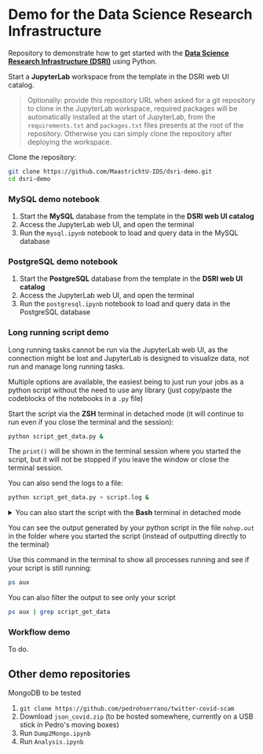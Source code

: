 # Demo for the Data Science Research Infrastructure

Repository to demonstrate how to get started with the **[Data Science Research Infrastructure (DSRI)](https://maastrichtu-ids.github.io/dsri-documentation/)** using Python.

Start a **JupyterLab** workspace from the template in the DSRI web UI catalog.

> Optionally: provide this repository URL when asked for a git repository to clone in the JupyterLab workspace, required packages will be automatically installed at the start of JupyterLab, from the `requirements.txt` and `packages.txt` files presents at the root of the repository. Otherwise you can simply clone the repository after deploying the workspace.

Clone the repository:

```bash
git clone https://github.com/MaastrichtU-IDS/dsri-demo.git
cd dsri-demo
```

### MySQL demo notebook

1. Start the **MySQL** database from the template in the **DSRI web UI catalog**
2. Access the JupyterLab web UI, and open the terminal
3. Run the `mysql.ipynb` notebook to load and query data in the MySQL database

### PostgreSQL demo notebook

1. Start the **PostgreSQL** database from the template in the **DSRI web UI catalog**
3. Access the JupyterLab web UI, and open the terminal
4. Run the `postgresql.ipynb` notebook to load and query data in the PostgreSQL database

### Long running script demo

Long running tasks cannot be run via the JupyterLab web UI, as the connection might be lost and JupyterLab is designed to visualize data, not run and manage long running tasks.

Multiple options are available, the easiest being to just run your jobs as a python script without the need to use any library (just copy/paste the codeblocks of the notebooks in a `.py` file)

Start the script via the **ZSH** terminal in detached mode (it will continue to run even if you close the terminal and the session):

```bash
python script_get_data.py &
```

The `print()` will be shown in the terminal session where you started the script, but it will not be stopped if you leave the window or close the terminal session.

You can also send the logs to a file:

```bash
python script_get_data.py > script.log &
```

<details><summary>You can also start the script with the <b>Bash</b> terminal in detached mode</summary>

```bash
bash
nohup python script_get_data.py &
```
</details>

You can see the output generated by your python script in the file `nohup.out` in the folder where you started the script (instead of outputting directly to the terminal)

Use this command in the terminal to show all processes running and see if your script is still running:

```bash
ps aux
```

You can also filter the output to see only your script

```bash
ps aux | grep script_get_data
```

### Workflow demo

To do.

## Other demo repositories

MongoDB to be tested

1. `git clone https://github.com/pedrohserrano/twitter-covid-scam`
2. Download `json_covid.zip` (to be hosted somewhere, currently on a USB stick in Pedro's moving boxes)
3. Run `Dump2Mongo.ipynb`
4. Run `Analysis.ipynb`


